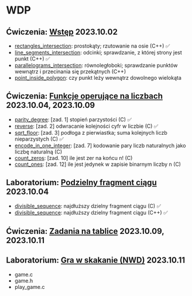 # WDP
## Ćwiczenia: [Wstęp](./pdf/WDP_.Inf.23_24Z__Wstęp.pdf) 2023.10.02
* [rectangles_intersection](./src/rectangles_intersection.cpp): prostokąty; rzutowanie na osie (C++) :white_check_mark:
* [line_segments_intersection](./src/line_segments_intersection.cpp): odcinki; sprawdzanie, z której strony jest punkt (C++) :white_check_mark:
* [parallelograms_intersection](./src/parallelograms_intersection.cpp): równoległoboki; sprawdzanie punktów wewnątrz i przecinania się przekątnych (C++)
* [point_inside_polygon](./src/point_inside_polygon.cpp): czy punkt leży wewnątrz dowolnego wielokąta
## Ćwiczenia: [Funkcje operujące na liczbach](./pdf/WDP_.Inf.23_24Z__Funkcje_operujące_na_liczbach.pdf) 2023.10.04, 2023.10.09
* [parity_degree](./src/parity_degree.c): [zad. 1] stopień parzystości (C) :white_check_mark:
* [reverse](./src/reverse.c): [zad. 2] odwracanie kolejności cyfr w liczbie (C) :white_check_mark:
* [sqrt_floor](./src/sqrt_floor.c): [zad. 3] podłoga z pierwiastka; suma kolejnych liczb nieparzystych (C) :white_check_mark:
* [encode_in_one_integer](./src/encode_in_one_integer.c): [zad. 7] kodowanie pary liczb naturalnych jako liczbę naturalną (C)
* [count_zeros](./src/count_zeros.c): [zad. 10] ile jest zer na końcu n! (C)
* [count_ones](./src/count_ones.c): [zad. 12] ile jest jedynek w zapisie binarnym liczby n (C)
## Laboratorium: [Podzielny fragment ciągu](./pdf/WDP_.Inf.23_24Z__Laboratorium_1__rozgrzewka.pdf) 2023.10.04
* [divisible_sequence](./src/divisible_sequence.c): najdłuższy dzielny fragment ciągu (C) :white_check_mark:
* [divisible_sequence](./src/divisible_sequence.cpp): najdłuższy dzielny fragment ciągu (C++) :white_check_mark:
## Ćwiczenia: [Zadania na tablice](./pdf/WDP_.Inf.23_24Z__Zadania_na_tablice.pdf) 2023.10.09, 2023.10.11
## Laboratorium: [Gra w skakanie (NWD)](./pdf/WDP_.Inf.23_24Z__Zadanie_rozgrzewkowe_2.pdf) 2023.10.11
* game.c
* game.h
* play_game.c
